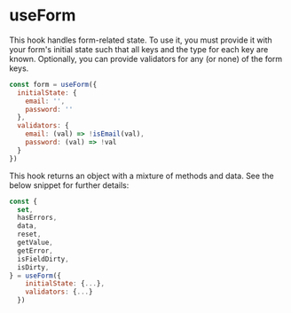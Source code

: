 # useForm

This hook handles form-related state. To use it, you must provide it with your form's initial state such that all keys and the type for each key are known. Optionally, you can provide validators for any (or none) of the form keys.

```js
const form = useForm({
  initialState: {
    email: '',
    password: ''
  },
  validators: {
    email: (val) => !isEmail(val),
    password: (val) => !val
  }
})
```

This hook returns an object with a mixture of methods and data. See the below snippet for further details:

```js
const {
  set,
  hasErrors,
  data,
  reset,
  getValue,
  getError,
  isFieldDirty,
  isDirty,
} = useForm({
    initialState: {...},
    validators: {...}
  })
```
